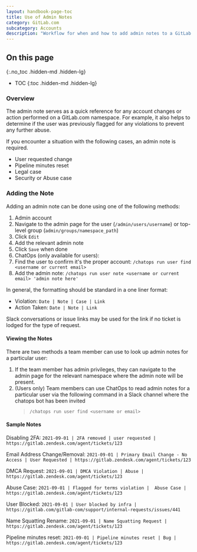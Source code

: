 ```yaml
---
layout: handbook-page-toc
title: Use of Admin Notes
category: GitLab.com
subcategory: Accounts
description: "Workflow for when and how to add admin notes to a GitLab.com account"
---
```


## On this page
{:.no_toc .hidden-md .hidden-lg}

- TOC
{:toc .hidden-md .hidden-lg}

### Overview

The admin note serves as a quick reference for any account changes or action performed on a GitLab.com namespace. For example, it also helps to determine if the user was previously flagged for any violations to prevent any further abuse.

If you encounter a situation with the following cases, an admin note is required.

- User requested change
- Pipeline minutes reset
- Legal case
- Security or Abuse case

### Adding the Note

Adding an admin note can be done using one of the following methods:

1. Admin account
  1. Navigate to the admin page for the user (`/admin/users/username`) or top-level group (`admin/groups/namespace_path`)
  1. Click `Edit`
  1. Add the relevant admin note
  1. Click `Save` when done
1. ChatOps (only available for users):
  1. Find the user to confirm it's the proper account: `/chatops run user find <username or current email>`
  1. Add the admin note: `/chatops run user note <username or current email> 'admin note here'`

In general, the formatting should be standard in a one liner format:

- Violation: `Date | Note | Case | Link`
- Action Taken: `Date | Note | Link`

Slack conversations or issue links may be used for the link if no ticket is lodged for the type of request.

#### Viewing the Notes

There are two methods a team member can use to look up admin notes for a particular user:

1. If the team member has admin privileges, they can navigate to the admin page for the relevant namespace where the admin note will be present.
1. (Users only) Team members can use ChatOps to read admin notes for a particular user via the following command in a Slack channel where the chatops bot has been invited
   > `/chatops run user find <username or email>`

#### Sample Notes

Disabling 2FA:
`2021-09-01 | 2FA removed | user requested | https://gitlab.zendesk.com/agent/tickets/123`

Email Address Change/Removal:
`2021-09-01 | Primary Email Change - No Access | User Requested | https://gitlab.zendesk.com/agent/tickets/123`

DMCA Request:
`2021-09-01 | DMCA Violation | Abuse | https://gitlab.zendesk.com/agent/tickets/123`

Abuse Case:
`2021-09-01 | Flagged for terms violation |  Abuse Case | https://gitlab.zendesk.com/agent/tickets/123`

User Blocked:
`2021-09-01 | User blocked by infra | https://gitlab.com/gitlab-com/support/internal-requests/issues/441`

Name Squatting Rename:
`2021-09-01 | Name Squatting Request | https://gitlab.zendesk.com/agent/tickets/123`

Pipeline minutes reset:
`2021-09-01 | Pipeline minutes reset | Bug | https://gitlab.zendesk.com/agent/tickets/123`
